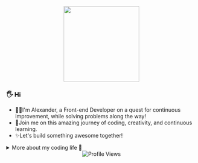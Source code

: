 <div align="center">
  <img src="https://media.tenor.com/-hWWcfwUzTAAAAAi/when-you.gif" width="200"/>
</div>

### 🖐️ Hi

- 👨‍💻I'm Alexander, a Front-end Developer on a quest for continuous improvement, while solving problems along the way! </br>
- 🤝Join me on this amazing journey of coding, creativity, and continuous learning. </br>
- ✨Let's build something awesome together!

 <details>
  <summary> More about my coding life 🚀 </summary>

### Navigation

- [About Me](#about-me-)
- [Technology Stack](#technology-stack-)
- [How to reach me](#how-to-reach-me-)

---

<div align="center">
  <img src="https://media.tenor.com/vZZEPrwfe6AAAAAi/happy-amine.gif" width="200"/> </br>
</div>

### About Me :

- :man_technologist: I am a Front-end developer looking for new experiences and professional growth.
- :electron: I am currently actively learning React/TypeScript to improve my development skills.
- :books: In my free time, I enjoy reading information security books as well as active spending time.
- :mortar_board: Holder of a JavaScript certification, showcasing proficiency in fundamental web development.

 <details>
  <summary> Click here to view JS certification </summary>
 </br>
   
  <div align="center">
    <img src="https://i.ibb.co/sbjLfCs/IMG-6411.png"/> </br>
  </div>
 </details>
 
---

<div align="center">
  <img src="https://media.tenor.com/yS3AotsDZmgAAAAi/animation-boy.gif" width="200"/> </br>
</div>

### Technology Stack :

<div>
  <img src="https://www.svgrepo.com/show/349402/html5.svg" title="HTML5" alt="HTML" width="45" height="45"/>
  <img src="https://www.svgrepo.com/show/349330/css3.svg"  title="CSS3" alt="CSS" width="45" height="45"/>
  <img src="https://www.svgrepo.com/show/349502/sass.svg" title="Sass" **alt="Sass" width="45" height="45"/>
  <img src="https://www.svgrepo.com/show/355081/js.svg" title="JavaScript" alt="JavaScript" width="45" height="45"/>
  <img src="https://www.svgrepo.com/show/354259/react.svg" title="React" **alt="React" width="45" height="45"/>
  <img src="https://www.svgrepo.com/show/354007/lodash.svg" title="Lodash" alt="Lodash" width="45" height="45"/>
  <img src="https://www.svgrepo.com/show/331724/github-code-source.svg" title="Git" **alt="Git" width="45" height="45"/>
  <img src="https://www.svgrepo.com/show/303440/gulp-logo.svg" title="Gulp" **alt="Gulp" width="45" height="45"/>
  <img src="https://www.svgrepo.com/show/354987/figma.svg" title="Figma" **alt="Figma" width="45" height="45"/>
  <img src="https://www.svgrepo.com/show/475668/photoshop-color.svg" title="Photoshop" **alt="Photoshop" width="45" height="45"/>
</div>

### My Github Stats :

 <img width="" src="https://github-readme-stats.vercel.app/api/top-langs/?username=poltoratskyi&layout=compact&hide_title=1&card_width=300" alt="Language used" />

---

<div align="center">
  <img src="https://media.tenor.com/7Hu7qzFdgxQAAAAi/okay.gif" width="200"/>
 </div>

### How to reach me :

 <details>
  <summary>Email </summary>
 </br>
   
  poltoratskyialexander@gmail.com
 </details>

  <details>
  <summary>SimpleX Chat </summary>
 </br>
   
  <a href="https://simplex.chat/contact#/?v=1-4&smp=smp%3A%2F%2FZKe4uxF4Z_aLJJOEsC-Y6hSkXgQS5-oc442JQGkyP8M%3D%40smp17.simplex.im%2FzBpStVueK_9NcNKGgWWZuAw4EuibJks7%23%2F%3Fv%3D1-2%26dh%3DMCowBQYDK2VuAyEAzFBHs6ZksFf4chVCsrjlbqNb1HoVra57zWxeCdnjMUI%253D%26srv%3Dogtwfxyi3h2h5weftjjpjmxclhb5ugufa5rcyrmg7j4xlch7qsr5nuqd.onion">
<img src="https://img.shields.io/badge/SimpleX_Chat-%231877F2.svg?style=for-the-badge&logo=simplelogin&logoColor=white" alt="SimpleX Chat"/>
  </a>
 </details>

 <details>
  <summary>PGP Public Key - optional </summary>
  <br/>

```

-----BEGIN PGP PUBLIC KEY BLOCK-----

mQINBGWfE+IBEADG7HqH4OzmS1EhYgRphUiYjyrgiLewhRgaoo7mKoyOaPtdyVAY
D5HFEkSj2Icsl8VFms0zRhKTnnlCOCma7KRY31B3oYVKBy2CI7hmJFjU+Pc3GVsS
C1gJhzECrsekDdoRt+Qi0f3OsY176YyIobYHXMOJhlWLdx+HAqkNB6J56f5s5mEV
31/ZPoOCrX7oe1Ew0DJH8PNS8y/886FvBOoGqiW4ZVF3kBWUTL1gAq+WnwVwJxhx
UNnt1muj90U/t+kLflpLB0JYWJR+MmiI+XYvkgpaz1VObpzJQo4ya6syZwH7zv8t
3WuiPpqxfEqnlxRDn+UG4z8EginCAAeXvlWipaojiJBCEe5EV6MHtX5o+jkiJe7z
Gp4JMlnR73kKUvAfODuYrPGcSSZaj34l+mnFIrsqT7t4tngXg9P+tXakGDN4EO4Y
u2aYCXG04Ff040IDd0l2HZtT6sbO5Qi+dCsxZcsTJLWyA9v2dWai7J9YIbUbRCCL
XmmDl8Bs/VdzHdET+tlP2Rdh9/ohaayV0241ytgRWl0psfgdz6abJKgF6FSzc9uh
CSQZlJ+FXHdTuO4ANaIaiWnW8CiHNETvWv6ukDz3bldbRtJh003/HBXTKaCzDJDB
Oj1NnruxEUp8am8PZYiGLsh74eys+Lkz106E4xRJj1IFKV3NYx64C5lm1wARAQAB
tBthbW5lc2lhIDxhbW5lc2lhQGdtYWlsLmNvbT6JAlcEEwEIAEEWIQRNqBzSz9NM
IUGNyrPTmGTOYUPfqQUCZZ8T4gIbAwUJBaRCvgULCQgHAgIiAgYVCgkICwIEFgID
AQIeBwIXgAAKCRDTmGTOYUPfqbr2D/9QEBpY5BQGBWugBAhwoSGMew91rkeIohva
jbE5VoIsqjSZUvacSxQPZffglbBL1haM7CiNE6uJEBD/vnSMjnVczG3gPBbvAElM
xcm05fX7ajs5KPd6V88vJAR7X1elMgTofUytroK7xGNNhtg7k4P7OO09cQbhN3hI
oN5tAXsA6BCWWFB9dXZHKYFRzIV64C1tQrqcUA2nk6bczCwaqKpEIaMH2p1u2S2X
gTDgWWZAZjOo/enjob2U++aT7ybhMfTtJPCqX8eqQR34pFGjJ4YrdcmdsBvmOpSi
tuQB/kyCXwOFwCtOfTpq7Mh7vFTdHL7FPBvK8bZKsEb1V88r6UfzYPvgtNTg6a6I
U2hs5TZ2c4tRM1FRjSkp0ReMUHWpF5MDKNrjZxW/afoNqA/Fy5Wol5C3ANgYY2y6
pl94Hffds7nhswdu1FVeDnKQrgjRAwZoh05eovT1MkxvIPa7F5tL/atdappobBgy
5VhuqeOFX6mIWAoUSUPTyKOSCtZ37oeiVRCcqUU9rqpOFO6lAY/gud4jafb0iCep
W/5GSuODkED2wIzY2Plqtfl6dJW1PUvEbHwt0xqe60tuXeiQcuE9A6YlDGQE+UGp
/s8251xHXEpcN1KUxjn4hzTbcKuyxUhtsEHKVcTO8am0fionNNco4AYBrm9fpWN9
nvA2b4x7xbkCDQRlnxPiARAAoLGqU7gH/D6k2W/hfIQ6qdukoOKweCfMrTaqJoKt
Of18Ig2mPA9XVXsjoH8JlFpAXlVxxIppefmMQ+f6f5Dw+aCy8m4q1VcAp/jTOAJw
uWInXOFZdGVQmeqE35gvlHJ7GJCgvJl4F3x2ipJ4tTUj9UG6aX/kVE7yb2wV/u7u
YRwK1ffmYTr+lY/9C1nd6AS8VcsZjb4B4bSIXXjUd6N9u024APn343qzjmqNEEMt
77uKgiJWhTGEx+t0pKq3QQj42PJ5RsuSPTU5zppx0+N+bqOupthrPEG6dk2oU8Ng
h/7epc+MS4knIaots/dWPJRLuEcqlCcqIermb4DdZ3wrHIWCiK8a1613dzVhqJg+
Q6fNhOEV28xhpYmpFzsVw7lRqxjllLaTwK1m7SAsbM4qdrCPxWaQSts4Q+dnQWE0
lKJ/72EkLupQKaDKFaIdmhlVoccj2nB9EVffkVhlK24FVs1nzos9I6MVTlBfepPu
k4Tu+yQAzugo5VtRDw/ju6J2i9QE1FIkxIsjO24L2YohhP5zbFSLW1XlnK+EiSeQ
Wn9ubqZ+XNjHXpyhXiENN7LMstQhWSn/G/fWLrYKFOs3Y9WzgBqGSm14hoWK1oNl
xBsvpqUV0EqU9vjw3VeSlxkwCZHMRzHe7S/VCifm4lWMPD/LZYLRgATI6GHtzsly
AfEAEQEAAYkCPAQYAQgAJhYhBE2oHNLP00whQY3Ks9OYZM5hQ9+pBQJlnxPiAhsM
BQkFpEK+AAoJENOYZM5hQ9+povgQAJrU8zt5C5Y7UbWdowtTdS29z7wSBho2XhNf
nNcE+/1lWMKHm2XblhXa7TZtJrrlBLe0xfVcEJCrL8DpEPwmFIak/IdnCKqJin92
9CbihFc9VPSpkeRbf7FAKGFKPBM44+Tpn9cEhYeRk6bC+cBLu8vVuC9ieDL+gc72
OJHiDP0DEYoIn1smtx+s3g7mxc/LKnQO8ctrR+7sg/o2E3OxzMAfGfVCWaW4wBu6
8lG8XhAQJHNJRd8aqhZfo0+563xmgQruGAk6LlEBHSqHMh3lbIIV3vx8zLqA05I1
33rJeQMG81hcIdLJHpld0+ZC4nZeWqNg1oAswP93LdXCwEADqV+iJLMMc04PqNBZ
h4pITjSugyn+D1Uw6M6RE5HmN+i0By4E6SsLPWAtRRQjK2oE2ulioLE1C6RUqp+P
ztL8E/3VGrC3A2BagbwexfSTRwfPoaEqjlsDkhrzZiIQU0IkOfpS95GJCNWeRw2n
3ROBZa0sJeuttMw1bigSDuq0v/JOlxop9avyrXiGs93cIcnhymK3Sa3IXNs1eV2I
L8AUCOFwz4wXgMyEpFuIBKLO+sULWsmX6SkjbxohgVZgJB2e4FtMs2fJ1mk93j64
rLiy3OIXig8K+cbX+pDafJVh+4wUOYdow1jXdD8DsVkZWeqsuZEpHFn4NFzeJlZ6
a8inoh+A
=OVGZ

-----END PGP PUBLIC KEY BLOCK-----

```

</details>

<details>
  <summary>SSH Public Key - optional</summary>
  <br/>

```

-----BEGIN PUBLIC KEY-----

MIIIIjANBgkqhkiG9w0BAQEFAAOCCA8AMIIICgKCCAEAvlIgVt2OrI4sFT+QzITF
RrrOxvUzXvd3SIUsmAUd7qe+oLyBBV6JOnBcy0bW5mCPii8cjchbQPHvFbAxCUdp
Q0Hzlslcjhq/8XhL/7RoDuHc7KxXFEc5Ybmk/CQEZQ/FDFcMG0Q7c9MMbgdOBSgg
Yf6svFWB82PLrAO1+jqpCTmRwqstw3EiITl/mrR6wF3LN8VgX1AL9t1z0Wsn6LhS
vI4fwnre7VQBBy64bRzvYSlRRjBP0eHGiOWSw3jxAqp+F/PJf2IDs/MSkIWlqaOE
3gY+b+qZOsIP430xdi77EVFsg/dAP78MkCazvtiVAUM1thJUAb37wnkrvQjUP4BZ
QqqyJfdmJZo3v0xMYmUGI2+oxLjq5IYRnmxVpnyQI1TCoYqtszT7lVh4A7WiqEPy
4oIqpFvoHCnHJqrDJ50R7KSePUPemWNjn0FDAtn2lFBBp0dZuo+03uPz7U0nsCi/
JPNrUwXhKXjcX7R7iNqp2eH8xlyXGAayS+yLxoZpkmizLmlP+X9sC+4V+m8FVNc2
kf11jg+wjPdrxY+Y1INLz5fdOACuDY5Rsx60b2cafUiP9lSm7JmBC09ds9WbgO2x
LEW9i8ipz25Y3KfjWBq5Bew69hNNMBxiokFIzdItcbqvjmWkGRyFsebKyaPC8rRH
6sEfqT/0xd7MXlVH/aQpWH2w/Qsb3FZAaV8+JQlDD0b+iIk8e4UYM9lJ0WfIaG6v
16w92q084InI2wksWOevKhVm+/kdYH4ymTFr+gOXE1Y9g/F34Y1tlH1HSy59XVYL
GwQpXCThQecabWZJiXusuhWrvQTHSP4VfMDf8kSXebNYk7by0ETSbs6PtZfnukov
7D7K9lPKIuIRt5h59TipmGXdyzKPSpmFubu62l9nSUtccZF0eob+VVOJam5X9r4Z
V5PqZZJKw36Hcsz7Cs8BQ9wt4B+acpxBfCc1LVJBKp+H7B0XSBzJleu0kRt463Km
j1sJWKrY1X0tdNAefLfH38kxyeinPwyyxJ9fiAnwNRcL4gylhp76vmZ7KjcdThXz
gphBiRRj6jd0oAnHm2OL4IsUyEGifv6bC3/rsPQb7ICsjRBajfJ8eWnuzI1ke+rJ
9mgz3e5hfZxAktaHj4aZi59FS3jXHKXbF+sdG2j3ehkCIJgoha3lwqEbYVJKdO+g
Xms53hbgNlxxH93rVLcJumOtHoRg6y5Y+sJOHtnu/tqwqJcR+l8tVhMZIYRwecZD
ALZ0tFS4U/ccK6g8aPeWGl1+A82/A2FMAyhugTjN2juXAWWTRwhRghNTzq/GyJJe
5b7S6/HmXkHv5ZLhUFNLyyVSwUpElm2rC3lLcyj8fRXsFNWnI7drv1/mQaXc7IA2
CxIfBSFQ+8h8Ca8m48od0VDTRfUgQrsN6sCHDpJ/vVFkn2udPW1sX0SVdN4bQSwJ
AQ96w3clEQ8n5OfKzapDpDYPyZiUhTd7aMHrsB/becpn8Kh0rPZ+QHGrLEZtaTsd
YUVq/yaneJOw17Jkb5bCBqqWlQ56zY7Kem0ND8s7hw8mzYC07tiofLGGRq678jTf
atvOKsBG8x/2JuSqUioinYCg9uu1cMi2KkuokZcY6y5UJfnje8UTxI1SvwwZT4cF
hjwHEiiD0N+8vGULAWx/kKNJxmhIt9P0W0w+xK9AHoYHKjFqw8qtiCyU/Njr0Ngv
JIX94A4Kf6yooOUzuNsYdLl1yWNURpv37Q6mv1mMQPyQuXBtRFlRySIpDJDF/5B4
kdd5WxN8Ozt8563siyAkD1b36Vv2OLRQWMcFq8cXTZj7FCFUCpejs+Jyw+BQZd2M
s/HKJma1U1R84Dt1luA98gLPLYqe3gxUJnB/hGsMk9X474hLd/zsLLrTQKvoPYe4
8TZBRzkoaql7CHqXGZJRUbE6nWtrPbSfRuKQV9zxMsU9z9MKs4ylh511d5DeOux/
++tfV6l2MgGErzlxNLXfJuV5tFVLgc50ZzAFF8lycEDqPnWe5BytnNiBeCLIidwL
+IQWxLsQbtvaPCJ3E39DGcH+EPncDZEvfuWXVkstv4XNwIiMFmkiQtdw++lzcnwB
V6wia5ODmwf7noRtKV9hCXD90uASJKygtz+Do0BmbKBixwEbhrixrUswm3NESbBv
lRy4Y/djgQNTG/8/byAEnKnmSf68NQrmiWskjtyKTgXxl27pLlCWBrtABNAXPcJO
fy1013ycXX/IIK4AftMsXqDGUYXOmIdkStLR2bGBh+ICPM4gNyeOcLV806qpkn2P
ATO14va7q//RTaGj2BbkdjFFPHu1tal3ynHUYOT5Zq7neROssszIvKQ17KS7NEpg
B7FZTeioFYd7B1K9d0wU7EF2kW5lUz50hKQep/pmDDhpT/Q4xivachwvPsdRFO0B
L2hTpcVHahL1GHST/AL7JZxvCNPDHehnoNdZ5arslhER7/EqvifrFBDy1Pptqx5l
kOl9XHB13u5DorG2MqbFt85y81cRybwBIJ6d8sXGbT4G38llh80ch51coOBYykPB
1Pq1mnC84W90LBVzp4EyTTiZzVsgvnGWaFRlatMtgDaJFMPyREI69FOKWQ7qoAXS
uHaHwjLwYE81vNf+wWgROWOHjU5+oMck04iRWtf7A29kpdFa+aexWPWNFnaj7Jp6
K9wliGaIJ1+LUgx4KrPzngZat9Zotdw+d1q0Rwm0sO/LMVA8Xvyx38Wn+FuE2NTZ
ytVAu0OnMB7jVvnhrdj94FECAwEAAQ==

-----END PUBLIC KEY-----

```

</details>
 
</details>

<div align="center">
  <img src="https://komarev.com/ghpvc/?username=poltoratskyi&style=flat-square&color=blue" alt="Profile Views"/>
</div>
